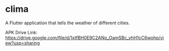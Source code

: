 # clima

A Flutter application that tells the weather of  different cities.

APK Drive Link: https://drive.google.com/file/d/1xtfBH0E9C2ANo_OamSBc_vhH1cC6wohp/view?usp=sharing

